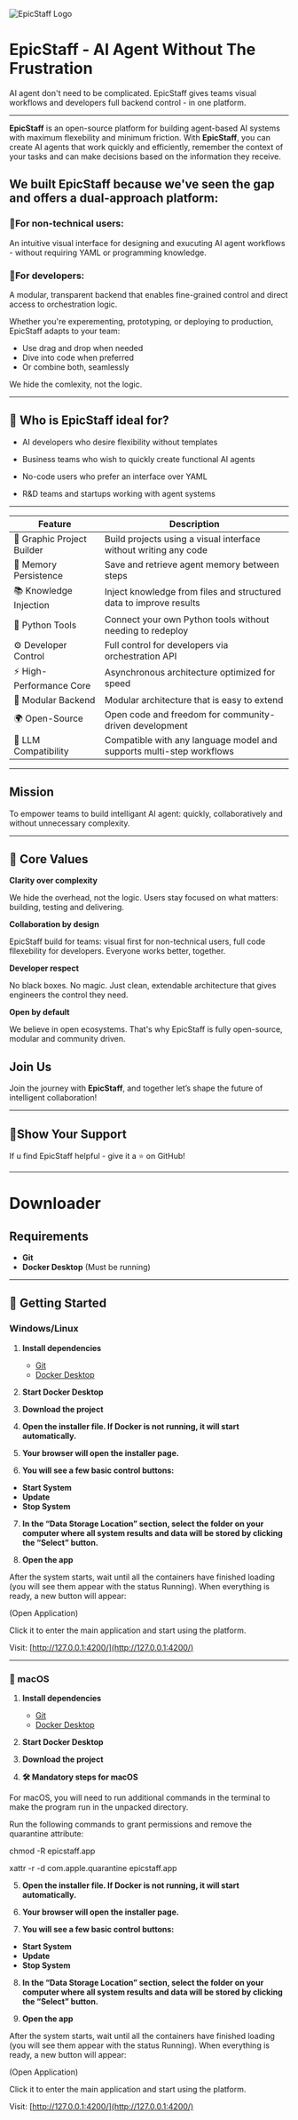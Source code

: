 ![EpicStaff Logo](logo.png)

# EpicStaff - AI Agent Without The Frustration

AI agent don't need to be complicated. EpicStaff gives teams visual workflows and developers full backend control - in one platform.

---

**EpicStaff** is an open-source platform for building agent-based AI systems with maximum flexebility and minimum friction.
With **EpicStaff**, you can create AI agents that work quickly and efficiently, remember the context of your tasks and can make decisions based on the information they receive.

## We built EpicStaff because we've seen the gap and offers a dual-approach platform:

### 🔹For non-technical users:

An intuitive visual interface for designing and exucuting AI agent workflows - without requiring YAML or programming knowledge.

### 🔹For developers:

A modular, transparent backend that enables fine-grained control and direct access to orchestration logic.

Whether you're experementing, prototyping, or deploying to production, EpicStaff adapts to your team:

- Use drag and drop when needed
- Dive into code when preferred
- Or combine both, seamlessly

We hide the comlexity, not the logic.

---
## 🎯 Who is EpicStaff ideal for?

- AI developers who desire flexibility without templates

- Business teams who wish to quickly create functional AI agents

- No-code users who prefer an interface over YAML

- R&D teams and startups working with agent systems

---

|  Feature                 |  Description                                                                 |
|--------------------------|------------------------------------------------------------------------------|
| 🧩 Graphic Project Builder | Build projects using a visual interface without writing any code             |
| 🧠 Memory Persistence      | Save and retrieve agent memory between steps                                 |
| 📚 Knowledge Injection     | Inject knowledge from files and structured data to improve results           |
| 🐍 Python Tools            | Connect your own Python tools without needing to redeploy                    |
| ⚙️ Developer Control       | Full control for developers via orchestration API                            |
| ⚡ High-Performance Core   | Asynchronous architecture optimized for speed                                |
| 🧱 Modular Backend         | Modular architecture that is easy to extend                                  |
| 🌍 Open-Source             | Open code and freedom for community-driven development                       |
| 🤖 LLM Compatibility       | Compatible with any language model and supports multi-step workflows         |

---

## Mission

To empower teams to build intelligant AI agent: quickly, collaboratively and without unnecessary complexity.

---

## 💎 Core Values

 **Clarity over complexity**

We hide the overhead, not the logic. Users stay focused on what matters: building, testing and delivering.

 **Collaboration by design**

EpicStaff build for teams: visual first for non-technical users, full code fllexebility for developers. Everyone works better, together.

 **Developer respect**
 
No black boxes. No magic. Just clean, extendable architecture that gives engineers the control they need.

**Open by default**

We believe in open ecosystems. That's why EpicStaff is fully open-source, modular and community driven.

## Join Us

Join the journey with **EpicStaff**, and together let’s shape the future of intelligent collaboration!

---

## 💫Show Your Support

If u find EpicStaff helpful - give it a ⭐️ on GitHub!

---

# Downloader

## Requirements
- **Git**  
- **Docker Desktop** (Must be running)

---

## 🚀 Getting Started

### Windows/Linux

1. **Install dependencies**  
   - [Git](https://github.com/EpicStaff/EpicStaff/releases/tag/Hackathon)  
   - [Docker Desktop](https://www.docker.com/products/docker-desktop/)

2. **Start Docker Desktop**

3. **Download the project**  

4. **Open the installer file. If Docker is not running, it will start automatically.**

5. **Your browser will open the installer page.**

6. **You will see a few basic control buttons:**
* **Start System**
*  **Update**
*  **Stop System**

7. **In the “Data Storage Location” section, select the folder on your computer where all system results and data will be stored by clicking the “Select” button.**
   
9. **Open the app**

After the system starts, wait until all the containers have finished loading (you will see them appear with the status Running). 
When everything is ready, a new button will appear: 

(Open Application)

Click it to enter the main application and start using the platform.

   Visit: [http://127.0.0.1:4200/](http://127.0.0.1:4200/)

---

### 🍎 macOS

1. **Install dependencies**  
   - [Git](https://github.com/EpicStaff/EpicStaff/releases/tag/Hackathon)  
   - [Docker Desktop](https://www.docker.com/products/docker-desktop/)

2. **Start Docker Desktop**

3. **Download the project**  

4. **🛠️ Mandatory steps for macOS**

For macOS, you will need to run additional commands in the terminal to make the program run in the unpacked directory.

Run the following commands to grant permissions and remove the quarantine attribute:

chmod -R epicstaff.app 

xattr -r -d com.apple.quarantine epicstaff.app

5. **Open the installer file. If Docker is not running, it will start automatically.**

6. **Your browser will open the installer page.**

7. **You will see a few basic control buttons:**
* **Start System**
*  **Update**
*  **Stop System**

8. **In the “Data Storage Location” section, select the folder on your computer where all system results and data will be stored by clicking the “Select” button.**
   
9. **Open the app**

After the system starts, wait until all the containers have finished loading (you will see them appear with the status Running). 
When everything is ready, a new button will appear: 

(Open Application)

Click it to enter the main application and start using the platform.

   Visit: [http://127.0.0.1:4200/](http://127.0.0.1:4200/)
